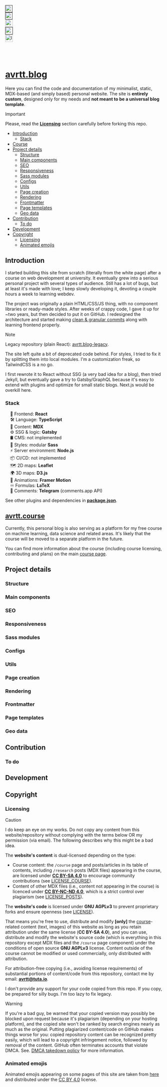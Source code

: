 <a href="">
  <img
    height="23"
    src="https://api.visitorbadge.io/api/daily?path=https%3A%2F%2Favrtt.github.io%2F&label=%E2%9A%A1%EF%B8%8F%20Today&labelColor=%23383b40&countColor=%230d1117&style=flat-square&labelStyle=none"
    alt="visits-today-badge"
  />
</a>
<br/>
<a href="">
  <img
    height="23"
    src="https://api.visitorbadge.io/api/visitors?path=https%3A%2F%2Favrtt.github.io%2F&label=%F0%9F%97%93%EF%B8%8F%20Total&labelColor=%23383b40&countColor=%230d1117&style=flat-square&labelStyle=none"
    alt="visits-total-badge"
  />
</a>
<br/>
<a href="https://github.com/avrtt/avrtt.github.io/commits/main/">
  <img
    height="24"
    src="https://img.shields.io/github/commit-activity/t/avrtt/avrtt.github.io/main?style=flat-square&label=%F0%9F%A7%A9%20Commits%20(main)&labelColor=%23383b40&color=%230d1117"
    alt="commit-activity-badge"
  />
</a>
<br/>
<a href="">
  <img
    height="24"
    src="https://img.shields.io/github/repo-size/avrtt/avrtt.github.io?style=flat-square&label=%F0%9F%93%A6%20Repo%20size&labelColor=%23383b40&color=%230d1117"
    alt="repository-size-badge"
  />
</a>
<br/>
<a href="https://github.com/avrtt/avrtt.github.io/deployments">
    <img
      height="24"
      src="https://img.shields.io/github/last-commit/avrtt/avrtt.github.io/gh-pages?style=flat-square&label=%F0%9F%9A%80%20Last%20deploy&labelColor=%23ffb938&color=%230d1117"
      alt="last-deploy-badge"
    />
</a>

<br/><br/>

# [avrtt.blog](https://avrtt.github.io/)

Here you can find the code and documentation of my minimalist, static, MDX-based (and simply based) personal website. The site is **entirely custom**, designed only for my needs and **not meant to be a universal blog template**.

> [!IMPORTANT] 
> Please, read the **[Licensing](#licensing)** section carefully before forking this repo.

- [Introduction](#introduction)
  - [Stack](#stack)
- [Course](#avrttcourse)
- [Project details](#project-details)
  - [Structure](#structure)
  - [Main components](#main-components)
  - [SEO](#seo)
  - [Responsiveness](#responsiveness)
  - [Sass modules](#sass-modules)
  - [Configs](#configs)
  - [Utils](#utils)
  - [Page creation](#page-creation)
  - [Rendering](#rendering)
  - [Frontmatter](#frontmatter)
  - [Page templates](#page-templates)
  - [Geo data](#geo-data)
- [Contribution](#contribution)
  - [To do](#to-do)
- [Development](#development)
- [Copyright](#copyright)
  - [Licensing](#licensing)
  - [Animated emojis](#animated-emojis)


## Introduction

I started building this site from scratch (literally from the white page) after a course on web development at university. It eventually grew into a serious personal project with several types of audience. Still has a lot of bugs, but at least it's made with love; I keep slowly developing it, devoting a couple hours a week to learning webdev.

The project was originally a plain HTML/CSS/JS thing, with no component libraries or ready-made styles. After weeks of crappy code, I gave it up for ~two years, but then decided to put it on GitHub. I redesigned the architecture and started making [clean & granular commits](https://github.com/avrtt/avrtt.github.io/commits/main/) along with learning frontend properly.

> [!NOTE] 
> Legacy repository (plain React): [avrtt.blog-legacy](https://github.com/avrtt/avrtt.blog-legacy).

The site left quite a bit of deprecated code behind. For styles, I tried to fix it by splitting them into local modules. I'm a customization freak, so TailwindCSS is a no go.

I first rewrote it to React without SSG (a very bad idea for a blog), then tried Jekyll, but eventually gave a try to Gatsby/GraphQL because it's easy to extend with plugins and optimize for small static blogs. Next.js would be overkill here.


### Stack

&nbsp;&nbsp;&nbsp; 🚀 Frontend: **React**  
&nbsp;&nbsp;&nbsp; 🛠️ Language: **TypeScript**  
&nbsp;&nbsp;&nbsp; 📝 Content: **MDX**  
&nbsp;&nbsp;&nbsp; ⚙️ SSG & logic: **Gatsby**  
&nbsp;&nbsp;&nbsp; 🛢 CMS: not implemented  
&nbsp;&nbsp;&nbsp; 🎨 Styles: modular **Sass**  
&nbsp;&nbsp;&nbsp; ⚡ Server environment: **Node.js**  
&nbsp;&nbsp;&nbsp; 📦 CI/CD: not implemented  
&nbsp;&nbsp;&nbsp; 🗺️ 2D maps: **Leaflet**  
&nbsp;&nbsp;&nbsp; 🌍 3D maps: **D3.js**  
&nbsp;&nbsp;&nbsp; 🍃 Animations: **Framer Motion**  
&nbsp;&nbsp;&nbsp; ♾️ Formulas: **LaTeX**  
&nbsp;&nbsp;&nbsp; 💬 Comments: **Telegram** (comments.app API)  

See other plugins and dependencies in **[package.json](https://github.com/avrtt/avrtt.github.io/blob/main/package.json)**. 


## [avrtt.course](https://avrtt.github.io/course)

Currently, this personal blog is also serving as a platform for my free course on machine learning, data science and related areas. It's likely that the course will be moved to a separate platform in the future.

You can find more information about the course (including course licensing, contributing and plans) on the main [course page](https://avrtt.github.io/course).


## Project details

### Structure

<!-- Описания папок с гиперссылками на них в репозитории, где основные фичи находятся, структура проекта в общем. -->


### Main components

<!-- Про наиболее интересные компоненты. -->


### SEO

<!-- Реализовано SEO, включающее ... sitemap, robots.txt, cross linking, keywords, Gatsby's Head API and [SEO component](ссылка на файл) for organizing metadata and social cards preview (Twitter, Open Graph), rich snippets, different schemas, breadcrumps for [post template](ссылка), etc. SEO-тесты здесь. useSiteMetadata hook. -->


### Responsiveness

<!-- Responsive design is a bit clunky as the site wasn't originally designed as mobile-first. I did some basic fluid typography, mobile navbar and breakpoints, but several pages still require revision. -->


### Sass modules

<!-- 
Какие бывают стили в этом проекте:
- глобальные стили: в папке styles, импортируются в gatsby-browser.js ([name].scss)
- общие, но не относящиеся к компонентам: в папке styles, импортируются в index.js
- несамостоятельные (_[name].scss): в папке styles, импортируются в другом .scss-файле
- те, что относятся к компонентам: в папках компонент (styles.module.scss локально в каждой папке), импортируются в компоненте
-->


### Configs

<!-- Глобальные конфигурации в gatsby-config.js: дефолтные настройки, robots, исключения, импорты плагинов и их настройки. -->


### Utils

<!-- fetchers/, utils/ -->


### Page creation

<!-- Страницы создаются в gatsby-node.js (гиперссылка), там пояснения. -->


### Rendering

<!-- Server-side rendering, gatsby browser (просто сослаться, там комментарии) -->


### Frontmatter

<!-- Типичный frontmatter поста выглядит так:

```
index:
indexCourse:
indexFavorites:
title: "Brief title in sentence case for gallery views"
titleDetailed: "Informative title in sentence case for list views"
titleSEO: "Same Title, but in Capitalized Case"
titleOG: ""
titleTwitter: ""
titleCourse: ""
courseCategoryName: ""
desc: "Usually a quote or ironic expression"
descSEO: "Longer and more informative description"
descOG: "Call to action"
descTwitter: ""
date: "DD.MM.YYYY"
updated:
prioritySitemap: 0.6
changefreqSitemap: "monthly"
extraReadTimeMin: 0
difficultyLevel: 1
flagDraft: false
flagMindfuckery: false
flagRewrite: false
flagOffensive: false
flagProfane: false
flagMultilingual: false
flagUnreliably: false
flagPolitical: false
flagCognitohazard: false
flagHidden: true
flagWideLayoutByDefault: true
schemaType: "Article"
mainTag: ""
otherTags: [""]
keywordsSEO: [""]
banner: "../../../images/posts/research/banners/IMAGE.jpg"
imageOG: "../../../images/posts/research/banners/IMAGE.jpg"
imageAltOG: ""
imageTwitter: "../../../images/posts/research/banners/IMAGE.jpg"
imageAltTwitter: ""
canonicalURL: "https://avrtt.github.io/research/POST_URL"
slug: "/research/POST_URL"
```

Он содержит флаги для Notice-компонент, данные для SEO и индексы для сортировки по сайту. 

[Шаблоны файлов постов](https://github.com/avrtt/avrtt.github.io/tree/main/src/pages/posts) содержат необходимые поля для разных категорий, а также прочие настройки. 
-->


### Page templates

<!-- Про темплейт поста, ImageContext, как всё работает внутри. -->


### Geo data

<!-- This section is under development. -->


## Contribution

<!-- 
Feature suggestions and especially bug/typo reports are very welcome. Feel free to create pull requests. Особенно ценны замечания/контрибуции касательно грамматических ошибок или опечаток, т.к. английский не мой родной язык. Если вы хотите предложить фичу, исправить баг или улучшить стиль, то всегда велком, пожалуйста открывайте ПР.
Если вы собираетесь внести вклад в [курс](avrtt.github.io/course), смотрите дополнительную информацию и to-do на странице курса.
Описать, как вносить изменения по шагам.

> [!TIP]
> Helpful advice for doing things better or more easily.
-->


### To do

<!-- В основном я храню задачи по сайту локально, но иногда выкладываю открытые проблемы в Issues. -->


## Development

<!-- 
Как запустить и отладить development build.
Про development mode (убирает многое в постах на development-стадии для сохранения памяти), про post_development.js.
Про выделение памяти для Node и как избежать проблем с памятью (ссылка на гайд Gatsby).

> [!WARNING]
> (про выделение памяти и что по умолчанию 5 GB, как избежать проблем) -->


## Copyright

### Licensing

> [!CAUTION]
> I do keep an eye on my works. Do not copy any content from this website/repository without complying with the terms below OR my permission (via email). The following describes why this might be a bad idea.

The **website's content** is dual-licensed depending on the type:  
- Course content: the `/course` page and posts/articles in its table of contents, including `/research` posts (MDX files) appearing in the course, are licensed under **[CC BY-SA 4.0](https://creativecommons.org/licenses/by-sa/4.0/deed.en)** to encourage community contributions (see [LICENSE_COURSE](https://github.com/avrtt/avrtt.github.io/blob/main/LICENSE_COURSE)).  
- Content of other MDX files (i.e., content not appearing in the course) is licenced under **[CC BY-NC-ND 4.0](https://creativecommons.org/licenses/by-nc-nd/4.0/deed.en)**, which is a strict control over plagiarism (see [LICENSE_POSTS](https://github.com/avrtt/avrtt.github.io/blob/main/LICENSE_POSTS)).  

The **website's code** is licensed under **GNU AGPLv3** to prevent proprietary forks and ensure openness (see [LICENSE](https://github.com/avrtt/avrtt.github.io/blob/main/LICENSE)).  

That means you're free to use, distribute and modify **[only]** the [course](#avrttcourse)-related content (text, images) of this website as long as you retain attribution under the same license (**CC BY-SA 4.0**), and you can use, distribute and modify the website's source code (which is everything in this repository except MDX files and the `/course` page component) under the conditions of open source **GNU AGPLv3** license. Content outside of the course cannot be modified or used commercially, only distributed with attribution. 

For attribution-free copying (i.e., avoiding license requirements) of substantial portions of content/code from this repository, contact me by email: **avrtt@tuta.io**.

I don't provide any support for your code copied from this repo. If you copy, be prepared for silly bugs. I'm too lazy to fix legacy.

> [!WARNING] 
> If you're a bad guy, be warned that your copied version may possibly be blocked upon request because it's plagiarism (depending on your hosting platform), and the copied site won't be ranked by search engines nearly as much as the original. Putting plagiarized content/code on GitHub makes things worse for you: copied repository content can be recognized pretty easily, which will lead to a copyright infringement notice, followed by removal of the content. GitHub often terminates accounts that violate DMCA. See. [DMCA takedown policy](https://docs.github.com/en/site-policy/content-removal-policies/dmca-takedown-policy) for more information.

<!--

Указать, что при атрибуции считается appropriate credit, а что нет.

-->


### Animated emojis

Animated emojis appearing on some pages of this site are taken from [here](https://googlefonts.github.io/noto-emoji-animation/) and distributed under the [CC BY 4.0](https://creativecommons.org/licenses/by/4.0/deed.en) license.

